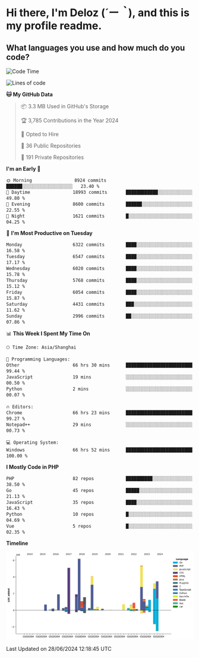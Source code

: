 # **Hi there, I'm Deloz (*´ー｀*), and this is my profile readme.**

## **What languages you use and how much do you code?**

<!--START_SECTION:waka-->
![Code Time](http://img.shields.io/badge/Code%20Time-4%2C318%20hrs%2059%20mins-blue)

![Lines of code](https://img.shields.io/badge/From%20Hello%20World%20I%27ve%20Written-42.2%20million%20lines%20of%20code-blue)

**🐱 My GitHub Data** 

> 📦 3.3 MB Used in GitHub's Storage 
 > 
> 🏆 3,785 Contributions in the Year 2024
 > 
> 💼 Opted to Hire
 > 
> 📜 36 Public Repositories 
 > 
> 🔑 191 Private Repositories 
 > 
**I'm an Early 🐤** 

```text
🌞 Morning                8924 commits        ██████░░░░░░░░░░░░░░░░░░░   23.40 % 
🌆 Daytime                18993 commits       ████████████░░░░░░░░░░░░░   49.80 % 
🌃 Evening                8600 commits        ██████░░░░░░░░░░░░░░░░░░░   22.55 % 
🌙 Night                  1621 commits        █░░░░░░░░░░░░░░░░░░░░░░░░   04.25 % 
```
📅 **I'm Most Productive on Tuesday** 

```text
Monday                   6322 commits        ████░░░░░░░░░░░░░░░░░░░░░   16.58 % 
Tuesday                  6547 commits        ████░░░░░░░░░░░░░░░░░░░░░   17.17 % 
Wednesday                6020 commits        ████░░░░░░░░░░░░░░░░░░░░░   15.78 % 
Thursday                 5768 commits        ████░░░░░░░░░░░░░░░░░░░░░   15.12 % 
Friday                   6054 commits        ████░░░░░░░░░░░░░░░░░░░░░   15.87 % 
Saturday                 4431 commits        ███░░░░░░░░░░░░░░░░░░░░░░   11.62 % 
Sunday                   2996 commits        ██░░░░░░░░░░░░░░░░░░░░░░░   07.86 % 
```


📊 **This Week I Spent My Time On** 

```text
🕑︎ Time Zone: Asia/Shanghai

💬 Programming Languages: 
Other                    66 hrs 30 mins      █████████████████████████   99.44 % 
JavaScript               19 mins             ░░░░░░░░░░░░░░░░░░░░░░░░░   00.50 % 
Python                   2 mins              ░░░░░░░░░░░░░░░░░░░░░░░░░   00.07 % 

🔥 Editors: 
Chrome                   66 hrs 23 mins      █████████████████████████   99.27 % 
Notepad++                29 mins             ░░░░░░░░░░░░░░░░░░░░░░░░░   00.73 % 

💻 Operating System: 
Windows                  66 hrs 52 mins      █████████████████████████   100.00 % 
```

**I Mostly Code in PHP** 

```text
PHP                      82 repos            ██████████░░░░░░░░░░░░░░░   38.50 % 
Go                       45 repos            █████░░░░░░░░░░░░░░░░░░░░   21.13 % 
JavaScript               35 repos            ████░░░░░░░░░░░░░░░░░░░░░   16.43 % 
Python                   10 repos            █░░░░░░░░░░░░░░░░░░░░░░░░   04.69 % 
Vue                      5 repos             █░░░░░░░░░░░░░░░░░░░░░░░░   02.35 % 
```



**Timeline**

![Lines of Code chart](https://raw.githubusercontent.com/deloz/deloz/main/assets/bar_graph.png)


 Last Updated on 28/06/2024 12:18:45 UTC
<!--END_SECTION:waka-->
